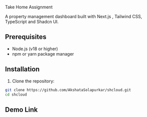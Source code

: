 Take Home Assignment

A property management dashboard built with Next.js , Tailwind CSS, TypeScript and Shadcn UI.

## Prerequisites

- Node.js (v18 or higher)
- npm or yarn package manager

## Installation

1. Clone the repository:
```bash
git clone https://github.com/AkshataSolapurkar/shcloud.git
cd shcloud
```
## Demo Link
